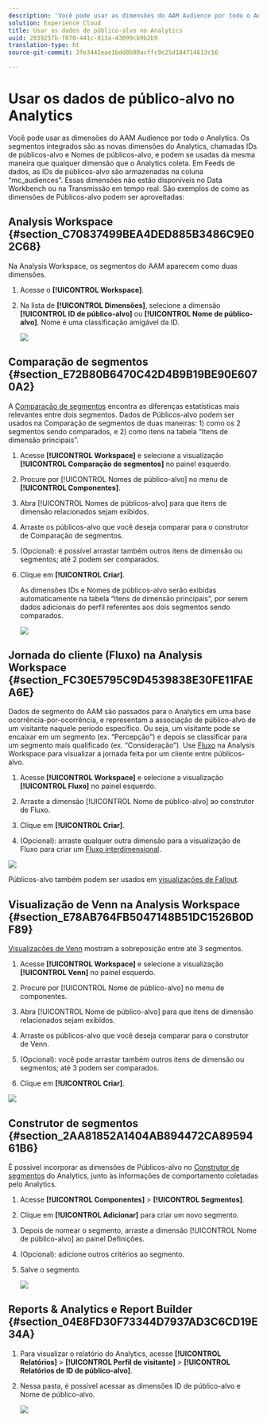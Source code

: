 ```yaml
---
description: 'Você pode usar as dimensões do AAM Audience por todo o Analytics. Os segmentos integrados são as novas dimensões do Analytics, chamadas IDs de públicos-alvo e Nomes de públicos-alvo, e podem se usadas da mesma maneira que qualquer dimensão que o Analytics coleta. Em Feeds de dados, as IDs de públicos-alvo são armazenadas na coluna “mc_audiences”. Essas dimensões não estão disponíveis no Data Workbench ou na Transmissão em tempo real. São exemplos de como as dimensões de Públicos-alvo podem ser aproveitadas '
solution: Experience Cloud
title: Usar os dados de público-alvo no Analytics
uuid: 203925fb-f070-441c-813a-43099cb9b2b9
translation-type: ht
source-git-commit: 3fe3442eae1bdd8b90acffc9c25d184714613c16

---
```



# Usar os dados de público-alvo no Analytics

Você pode usar as dimensões do AAM Audience por todo o Analytics. Os segmentos integrados são as novas dimensões do Analytics, chamadas IDs de públicos-alvo e Nomes de públicos-alvo, e podem se usadas da mesma maneira que qualquer dimensão que o Analytics coleta. Em Feeds de dados, as IDs de públicos-alvo são armazenadas na coluna “mc_audiences”. Essas dimensões não estão disponíveis no Data Workbench ou na Transmissão em tempo real. São exemplos de como as dimensões de Públicos-alvo podem ser aproveitadas:

## Analysis Workspace {#section_C70837499BEA4DED885B3486C9E02C68}

Na Analysis Workspace, os segmentos do AAM aparecem como duas dimensões.

1. Acesse o **[!UICONTROL Workspace]**.
1. Na lista de **[!UICONTROL Dimensões]**, selecione a dimensão **[!UICONTROL ID de público-alvo]** ou **[!UICONTROL Nome de público-alvo]**. Nome é uma classificação amigável da ID.

   ![](assets/aw-mcaudiences.png)

## Comparação de segmentos {#section_E72B80B6470C42D4B9B19BE90E6070A2}

A [Comparação de segmentos](https://docs.adobe.com/content/help/pt-BR/analytics/analyze/analysis-workspace/panels/segment-comparison/segment-comparison.html) encontra as diferenças estatísticas mais relevantes entre dois segmentos. Dados de Públicos-alvo podem ser usados na Comparação de segmentos de duas maneiras: 1) como os 2 segmentos sendo comparados, e 2) como itens na tabela “Itens de dimensão principais”.

1. Acesse **[!UICONTROL Workspace]** e selecione a visualização **[!UICONTROL Comparação de segmentos]** no painel esquerdo.

1. Procure por [!UICONTROL Nomes de público-alvo] no menu de **[!UICONTROL Componentes]**.

1. Abra [!UICONTROL Nomes de públicos-alvo] para que itens de dimensão relacionados sejam exibidos.
1. Arraste os públicos-alvo que você deseja comparar para o construtor de Comparação de segmentos.
1. (Opcional): é possível arrastar também outros itens de dimensão ou segmentos; até 2 podem ser comparados.
1. Clique em **[!UICONTROL Criar]**.

   As dimensões IDs e Nomes de públicos-alvo serão exibidas automaticamente na tabela “Itens de dimensão principais”, por serem dados adicionais do perfil referentes aos dois segmentos sendo comparados.

   ![](assets/aud-segcompare.png)

## Jornada do cliente (Fluxo) na Analysis Workspace {#section_FC30E5795C9D4539838E30FE11FAEA6E}

Dados de segmento do AAM são passados para o Analytics em uma base ocorrência-por-ocorrência, e representam a associação de público-alvo de um visitante naquele período específico. Ou seja, um visitante pode se encaixar em um segmento (ex. “Percepção”) e depois se classificar para um segmento mais qualificado (ex. “Consideração”). Use [Fluxo](https://docs.adobe.com/content/help/pt-BR/analytics/analyze/analysis-workspace/visualizations/fallout/fallout-flow.html) na Analysis Workspace para visualizar a jornada feita por um cliente entre públicos-alvo.

1. Acesse **[!UICONTROL Workspace]** e selecione a visualização **[!UICONTROL Fluxo]** no painel esquerdo.

1. Arraste a dimensão [!UICONTROL Nome de público-alvo] ao construtor de Fluxo.
1. Clique em **[!UICONTROL Criar]**.
1. (Opcional): arraste qualquer outra dimensão para a visualização de Fluxo para criar um [Fluxo interdimensional](https://docs.adobe.com/content/help/pt-BR/analytics/analyze/analysis-workspace/visualizations/flow/multi-dimensional-flow.html).

![](assets/flow-aamaudiences.png)

Públicos-alvo também podem ser usados em [visualizações de Fallout](https://docs.adobe.com/content/help/pt-BR/analytics/analyze/analysis-workspace/visualizations/fallout/fallout-flow.html).

## Visualização de Venn na Analysis Workspace {#section_E78AB764FB5047148B51DC1526B0DF89}

[Visualizações de Venn](https://docs.adobe.com/content/help/pt-BR/analytics/analyze/analysis-workspace/visualizations/venn.html) mostram a sobreposição entre até 3 segmentos.

1. Acesse **[!UICONTROL Workspace]** e selecione a visualização **[!UICONTROL Venn]** no painel esquerdo.

1. Procure por [!UICONTROL Nome de público-alvo] no menu de componentes.
1. Abra [!UICONTROL Nome de público-alvo] para que itens de dimensão relacionados sejam exibidos.
1. Arraste os públicos-alvo que você deseja comparar para o construtor de Venn.
1. (Opcional): você pode arrastar também outros itens de dimensão ou segmentos; até 3 podem ser comparados.
1. Clique em **[!UICONTROL Criar]**.

![](assets/venn-viz.png)

## Construtor de segmentos {#section_2AA81852A1404AB894472CA8959461B6}

É possível incorporar as dimensões de Públicos-alvo no [Construtor de segmentos](/help/components/c-segmentation/c-segmentation-workflow/seg-build.md) do Analytics, junto às informações de comportamento coletadas pelo Analytics.

1. Acesse **[!UICONTROL Componentes]** > **[!UICONTROL Segmentos]**.
1. Clique em **[!UICONTROL Adicionar]** para criar um novo segmento.
1. Depois de nomear o segmento, arraste a dimensão [!UICONTROL Nome de público-alvo] ao painel Definições.
1. (Opcional): adicione outros critérios ao segmento.
1. Salve o segmento.

   ![](assets/aud-segbuilder.png)

## Reports &amp; Analytics e Report Builder {#section_04E8FD30F73344D7937AD3C6CD19E34A}

1. Para visualizar o relatório do Analytics, acesse **[!UICONTROL Relatórios]** > **[!UICONTROL Perfil de visitante]** > **[!UICONTROL Relatórios de ID de público-alvo]**.
1. Nessa pasta, é possível acessar as dimensões ID de público-alvo e Nome de público-alvo.

   ![](assets/mc-audiences.png)

